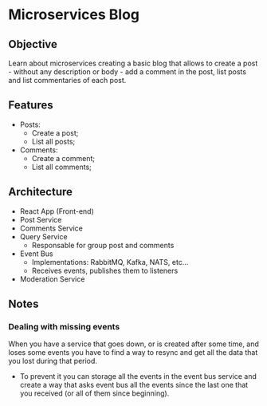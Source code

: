 # Microservices Blog

## Objective
Learn about microservices creating a basic blog that allows to create a post - without any description or body - add a comment in the post, list posts and list commentaries of each post.

## Features
- Posts:
  - Create a post;
  - List all posts;
- Comments:
  - Create a comment;
  - List all comments;

## Architecture
- React App (Front-end)
- Post Service
- Comments Service
- Query Service
  - Responsable for group post and comments
- Event Bus
  - Implementations: RabbitMQ, Kafka, NATS, etc...
  - Receives events, publishes them to listeners
- Moderation Service

## Notes

### Dealing with missing events
When you have a service that goes down, or is created after some time, and loses some events you have to find a way to resync and get all the data that you lost during that period.
- To prevent it you can storage all the events in the event bus service and create a way that asks event bus all the events since the last one that you received (or all of them since beginning).

